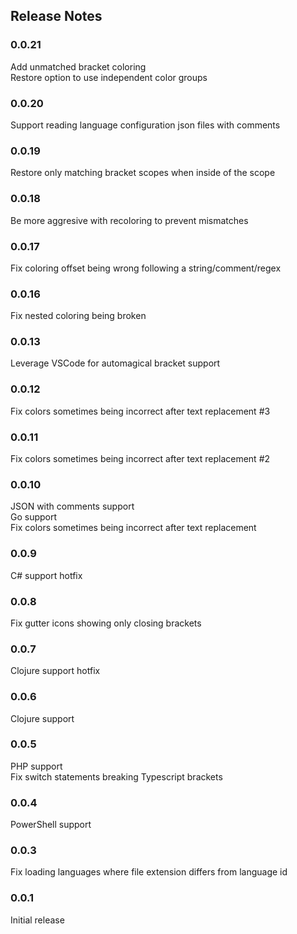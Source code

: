 ## Release Notes

### 0.0.21
Add unmatched bracket coloring  
Restore option to use independent color groups

### 0.0.20
Support reading language configuration json files with comments

### 0.0.19
Restore only matching bracket scopes when inside of the scope

### 0.0.18
Be more aggresive with recoloring to prevent mismatches

### 0.0.17
Fix coloring offset being wrong following a string/comment/regex

### 0.0.16
Fix nested coloring being broken

### 0.0.13
Leverage VSCode for automagical bracket support

### 0.0.12
Fix colors sometimes being incorrect after text replacement #3

### 0.0.11
Fix colors sometimes being incorrect after text replacement #2

### 0.0.10
JSON with comments support  
Go support  
Fix colors sometimes being incorrect after text replacement

### 0.0.9
C# support hotfix

### 0.0.8
Fix gutter icons showing only closing brackets

### 0.0.7
Clojure support hotfix

### 0.0.6
Clojure support

### 0.0.5
PHP support  
Fix switch statements breaking Typescript brackets

### 0.0.4
PowerShell support

### 0.0.3

Fix loading languages where file extension differs from language id

### 0.0.1

Initial release




